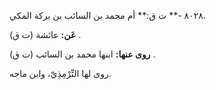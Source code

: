٨٠٢٨ -** ت ق:** أم محمد بن السائب بن بركة المكي.

**عَن:** عائشة (ت ق) .

**روى عنها:** ابنها محمد بن السائب (ت ق) .

روى لها التِّرْمِذِيّ، وابن ماجه.
